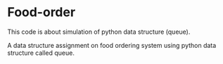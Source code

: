 # Food-order
This code is about simulation of python data structure (queue).

A data structure assignment on food ordering system using python data structure called queue.

